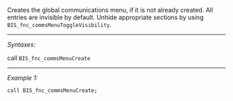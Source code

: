 Creates the global communications menu, if it is not already created. All entries are invisible by default. Unhide appropriate sections by using `BIS_fnc_commsMenuToggleVisibility`.


---
*Syntaxes:*

call `BIS_fnc_commsMenuCreate`

---
*Example 1:*

```sqf
call BIS_fnc_commsMenuCreate;
```